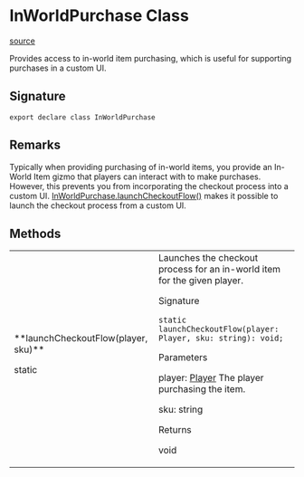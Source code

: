 # InWorldPurchase Class

[source](https://developers.meta.com/horizon-worlds/reference/2.0.0/core_inworldpurchase)

Provides access to in-world item purchasing, which is useful for supporting purchases in a custom UI.

## Signature

```
export declare class InWorldPurchase
```

## Remarks

Typically when providing purchasing of in-world items, you provide an In-World Item gizmo that players can interact with to make purchases. However, this prevents you from incorporating the checkout process into a custom UI. [InWorldPurchase.launchCheckoutFlow()](/horizon-worlds/reference/2.0.0/core_inworldpurchase#launchcheckoutflow) makes it possible to launch the checkout process from a custom UI.

## Methods

<table>
  <tbody>
    <tr>
      <td>**launchCheckoutFlow(player, sku)**

 static</td>
      <td>Launches the checkout process for an in-world item for the given player.

Signature

```
static launchCheckoutFlow(player: Player, sku: string): void;
```

Parameters

player: [Player](/horizon-worlds/reference/2.0.0/core_player) The player purchasing the item.

sku: string

Returns

void</td>
    </tr>
  </tbody>
</table>